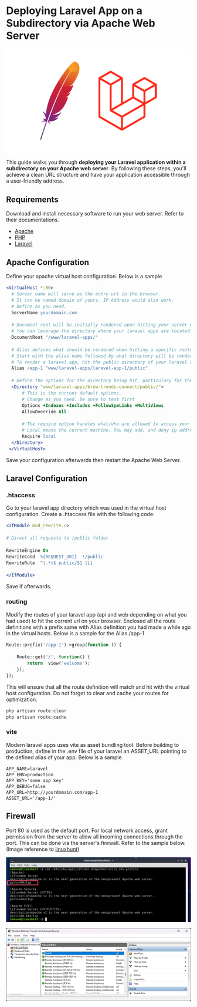 # Deploying Laravel App on a Subdirectory via Apache Web Server
![Cover Image](cover.jpg)

This guide walks you through **deploying your Laravel application within a subdirectory on your Apache web server**. By following these steps, you'll achieve a clean URL structure and have your application accessible through a user-friendly address.

## Requirements
Download and install necessary software to run your web server. Refer to their documentations.

 - [Apache](https://httpd.apache.org/download.cgi)
 - [PHP](https://www.php.net/downloads)
 - [Laravel](https://laravel.com/)


## Apache Configuration
Define your apache virtual host configuration. Below is a sample
```apache
<VirtualHost *:80>
  # Server name will serve as the entry url in the browser.
  # It can be named domain of yours. IP Address would also work.
  # Define as you need.
  ServerName yourdomain.com

  # Document root will be initially rendered upon hitting your server name.
  # You can leverage the directory where your laravel apps are located.
  DocumentRoot "/www/laravel-apps/"

  # Alias defines what should be rendered when hitting a specific route.
  # Start with the alias name followed by what directory will be rendered.
  # To render a laravel app, hit the public directory of your laravel codebase.
  Alias /app-1 "www/laravel-apps/laravel-app-1/public"

  # Define the options for the directory being hit, particulary for the Laravel projects.
  <Directory "www/laravel-apps/brow-trends-connect/public/">
      # This is the current default options.
      # Change as you need. Be sure to test first
      Options +Indexes +Includes +FollowSymLinks +MultiViews
      AllowOverride All

      # The require option handles what/who are allowed to access your app.
      # Local means the current machine. You may add, and deny ip address as well.
      Require local
  </Directory>
 </VirtualHost>
```
Save your configuration afterwards then restart the Apache Web Server.


## Laravel Configuration

### .htaccess
Go to your laravel app directory which was used in the virtual host configuration. Create a .htaccess file with the following code:
```apache
<IfModule mod_rewrite.c>

# Direct all requests to /public folder

RewriteEngine On
RewriteCond  %{REQUEST_URI}  !/public
RewriteRule  ^(.*)$ public/$1 [L]

</IfModule>
```
Save if afterwards.

### routing
Modify the routes of your laravel app (api and web depending on what you had used) to hit the corrent url on your browser. Enclosed all the route definitions with a prefix same with Alias definition you had made a while ago in the virtual hosts. Below is a sample for the Alias /app-1

```php
Route::prefix('/app-1')->group(function () {

	Route::get('/', function() {
		return  view('welcome');
	});
});
```
This will ensure that all the route definition will match and hit with the virtual host configuration. Do not forget to clear and cache your routes for optimization.

```bash
php artisan route:clear
php artisan route:cache
```


### vite
Modern laravel apps uses vite as asset bundling tool. Before building to production, define in the .env file of your laravel an ASSET_URL pointing to the defined alias of your app. Below is a sample.

```env
APP_NAME=laravel
APP_ENV=production
APP_KEY='some app key'
APP_DEBUG=false
APP_URL=http://yourdomain.com/app-1
ASSET_URL='/app-1/'
```

## Firewall
Port 80 is used as the default port. For local network access, grant permission from the server to allow all incoming connections through the port. This can be done via the server's firewall. Refer to the sample below. 
(Image reference to [linuxhunt](https://external-content.duckduckgo.com/iu/?u=https%3A%2F%2Flinuxhint.com%2Fwp-content%2Fuploads%2F2018%2F11%2F14-8.png&f=1&nofb=1&ipt=d79a9e5634d14b8171f570713e3242ba359bf13e8889c0d30579020c74219e5f&ipo=images))

![Linux Firewall](linux.png)

![Windows Firewall](windows.png)


